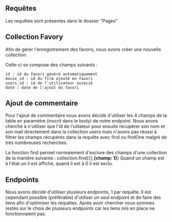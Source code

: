 ## Requêtes

Les requêtes sont présentes dans le dossier "Pages"

## Collection Favory

Afin de gérer l'enregistrement des favoris, nous avons créer une nouvelle collection.

Celle-ci se compose des champs suivants :

    id : id du favori généré automatiquement
    movie_id : id du film ajouté en favori
    users_id : id de l'utilisateur associé
    date : date de l'ajout du favori 

## Ajout de commentaire 

Pour l'ajout de commentaire nous avons décidé d'utiliser les 4 champs de la table en paramètre (inscrit dans le body) de notre endpoint.
Nous avons cherché à n'utiliser que l'id de l'utilateur pour ensuite récupérer son nom et son mail directement dans la collection users mais n'avons pas réussi à filtrer les champs récupérés dans la requête avec find ou findOne malgré de très nombreuses recherches.

La fonction find permet normalement d'exclure des champs d'une collection de la manière suivante : collection.find({},__{champ: 1}__) 
Quand un champ est à l'état un il est affiché, quand il est à 0 il est exclu.

## Endpoints

Nous avons décidé d'utiliser plusieurs endpoints, 1 par requête. Il est cependant possible (préférable) d'utiliser un seul endpoint et de faire des liens afin d'optimiser les requêtes.
Après avoir chercher nous sommes restés sur le choix de plusieurs endpoints car les liens mis en place ne fonctionnaient pas.
